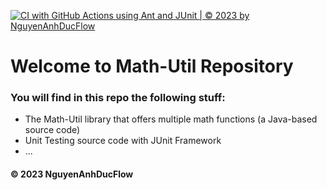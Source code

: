 [![CI with GitHub Actions using Ant and JUnit | © 2023 by NguyenAnhDucFlow](https://github.com/NguyenAnhDucFlow/math-util/actions/workflows/ci-junit.yml/badge.svg)](https://github.com/NguyenAnhDucFlow/math-util/actions/workflows/ci-junit.yml)

# Welcome to Math-Util Repository
### You will find in this repo the following stuff:
* The Math-Util library that offers multiple math functions (a
Java-based source code)
* Unit Testing source code with JUnit Framework
* ...

#### © 2023 NguyenAnhDucFlow